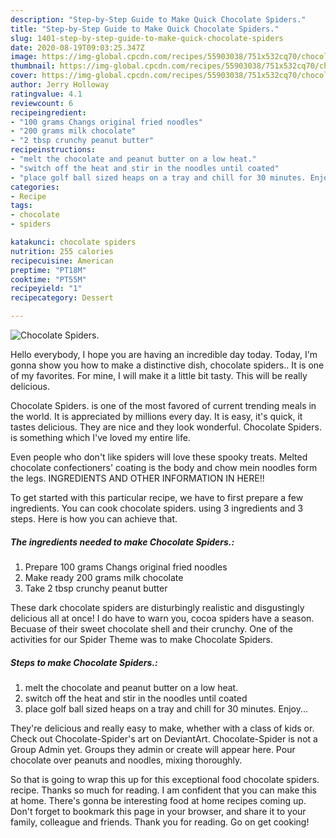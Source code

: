 ```yaml
---
description: "Step-by-Step Guide to Make Quick Chocolate Spiders."
title: "Step-by-Step Guide to Make Quick Chocolate Spiders."
slug: 1401-step-by-step-guide-to-make-quick-chocolate-spiders
date: 2020-08-19T09:03:25.347Z
image: https://img-global.cpcdn.com/recipes/55903038/751x532cq70/chocolate-spiders-recipe-main-photo.jpg
thumbnail: https://img-global.cpcdn.com/recipes/55903038/751x532cq70/chocolate-spiders-recipe-main-photo.jpg
cover: https://img-global.cpcdn.com/recipes/55903038/751x532cq70/chocolate-spiders-recipe-main-photo.jpg
author: Jerry Holloway
ratingvalue: 4.1
reviewcount: 6
recipeingredient:
- "100 grams Changs original fried noodles"
- "200 grams milk chocolate"
- "2 tbsp crunchy peanut butter"
recipeinstructions:
- "melt the chocolate and peanut butter on a low heat."
- "switch off the heat and stir in the noodles until coated"
- "place golf ball sized heaps on a tray and chill for 30 minutes. Enjoy..."
categories:
- Recipe
tags:
- chocolate
- spiders

katakunci: chocolate spiders 
nutrition: 255 calories
recipecuisine: American
preptime: "PT18M"
cooktime: "PT55M"
recipeyield: "1"
recipecategory: Dessert

---
```



![Chocolate Spiders.](https://img-global.cpcdn.com/recipes/55903038/751x532cq70/chocolate-spiders-recipe-main-photo.jpg)

Hello everybody, I hope you are having an incredible day today. Today, I'm gonna show you how to make a distinctive dish, chocolate spiders.. It is one of my favorites. For mine, I will make it a little bit tasty. This will be really delicious.

Chocolate Spiders. is one of the most favored of current trending meals in the world. It is appreciated by millions every day. It is easy, it's quick, it tastes delicious. They are nice and they look wonderful. Chocolate Spiders. is something which I've loved my entire life.

Even people who don&#39;t like spiders will love these spooky treats. Melted chocolate confectioners&#39; coating is the body and chow mein noodles form the legs. INGREDIENTS AND OTHER INFORMATION IN HERE!!


To get started with this particular recipe, we have to first prepare a few ingredients. You can cook chocolate spiders. using 3 ingredients and 3 steps. Here is how you can achieve that.

<!--inarticleads1-->

##### The ingredients needed to make Chocolate Spiders.:

1. Prepare 100 grams Changs original fried noodles
1. Make ready 200 grams milk chocolate
1. Take 2 tbsp crunchy peanut butter


These dark chocolate spiders are disturbingly realistic and disgustingly delicious all at once! I do have to warn you, cocoa spiders have a season. Becuase of their sweet chocolate shell and their crunchy. One of the activities for our Spider Theme was to make Chocolate Spiders. 

<!--inarticleads2-->

##### Steps to make Chocolate Spiders.:

1. melt the chocolate and peanut butter on a low heat.
1. switch off the heat and stir in the noodles until coated
1. place golf ball sized heaps on a tray and chill for 30 minutes. Enjoy...


They&#39;re delicious and really easy to make, whether with a class of kids or. Check out Chocolate-Spider&#39;s art on DeviantArt. Chocolate-Spider is not a Group Admin yet. Groups they admin or create will appear here. Pour chocolate over peanuts and noodles, mixing thoroughly. 

So that is going to wrap this up for this exceptional food chocolate spiders. recipe. Thanks so much for reading. I am confident that you can make this at home. There's gonna be interesting food at home recipes coming up. Don't forget to bookmark this page in your browser, and share it to your family, colleague and friends. Thank you for reading. Go on get cooking!
